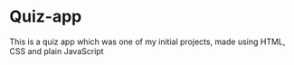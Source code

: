 # Quiz-app
This is a quiz app which was one of my initial projects, made using HTML, CSS and plain JavaScript
